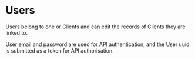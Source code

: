 # Users

Users belong to one or Clients and can edit the records of Clients they are linked to. 

User email and password are used for API authentication, and the User uuid is submitted as a token for API authorisation.